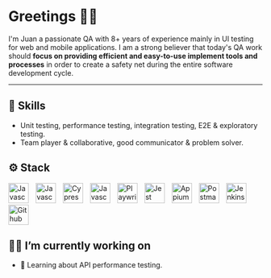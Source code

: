 # Greetings 🧙‍♂️

I'm️ Juan a passionate QA with 8+ years of experience mainly in UI testing for web and mobile applications. I am a strong believer
that today's QA work should **focus on providing efficient and easy-to-use implement tools and processes** in order to
create a safety net during the entire software development cycle.

---

## 🤹 Skills

- Unit testing, performance testing, integration testing, E2E & exploratory testing.
- Team player & collaborative, good communicator & problem solver.

## ⚙️ Stack

<p>
<img alt="Javascript" width="40px" style="padding-right:10px;" src="https://cdn.jsdelivr.net/gh/devicons/devicon@latest/icons/javascript/javascript-original.svg"/>
<img alt="Javascript" width="40px" style="padding-right:10px;" src="https://cdn.jsdelivr.net/gh/devicons/devicon@latest/icons/typescript/typescript-original.svg"/>
<img alt="Cypress" width="40px" style="padding-right:10px;" src="https://cdn.jsdelivr.net/gh/devicons/devicon@latest/icons/cypressio/cypressio-original.svg"/>
<img alt="Javascript" width="40px" style="padding-right:10px;" src="https://asset.brandfetch.io/idV7ZoyErg/idjjDL4vNp.svg?updated=1708617611752"/>
<img alt="Playwright" width="40px" style="padding-right:10px;" src="https://cdn.jsdelivr.net/gh/devicons/devicon@latest/icons/playwright/playwright-original.svg"/>
<img alt="Jest" width="40px" style="padding-right:10px;" src="https://cdn.jsdelivr.net/gh/devicons/devicon@latest/icons/jest/jest-plain.svg"/>
<img alt="Appium" width="40px" style="padding-right:10px;" src="https://appium.io/docs/en/latest/assets/images/appium-logo.png"/>
<img alt="Postman" width="40px" style="padding-right:10px;" src="https://cdn.jsdelivr.net/gh/devicons/devicon@latest/icons/postman/postman-original.svg"/>
<img alt="Jenkins" width="40px" style="padding-right:10px;" src="https://cdn.jsdelivr.net/gh/devicons/devicon@latest/icons/jenkins/jenkins-original.svg"/>
<img alt="Github actions" width="40px" style="padding-right:10px;" src="https://cdn.jsdelivr.net/gh/devicons/devicon@latest/icons/githubactions/githubactions-original.svg"/>
</p>

## 🙇‍♂️ I’m currently working on

- 🌱 Learning about API performance testing.
